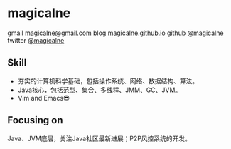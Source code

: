 magicalne
==============

gmail <magicalne@gmail.com>
blog [magicalne.github.io](http://magicalne.github.io/)
github [@magicalne](https://github.com/magicalne/)
twitter [@magicalne](https://twitter.com/magicalne)

Skill
---

* 夯实的计算机科学基础，包括操作系统、网络、数据结构、算法。
* Java核心，包括范型、集合、多线程、JMM、GC、JVM。
* Vim and Emacs😎

Focusing on
---
Java、JVM底层，关注Java社区最新进展；P2P风控系统的开发。

